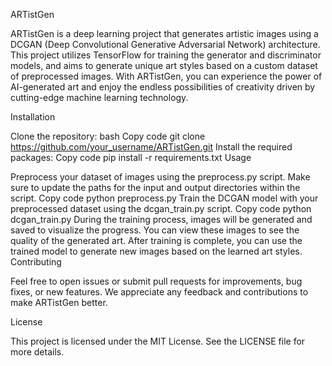 ARTistGen

ARTistGen is a deep learning project that generates artistic images using a DCGAN (Deep Convolutional Generative Adversarial Network) architecture. This project utilizes TensorFlow for training the generator and discriminator models, and aims to generate unique art styles based on a custom dataset of preprocessed images. With ARTistGen, you can experience the power of AI-generated art and enjoy the endless possibilities of creativity driven by cutting-edge machine learning technology.

Installation

Clone the repository:
bash
Copy code
git clone https://github.com/your_username/ARTistGen.git
Install the required packages:
Copy code
pip install -r requirements.txt
Usage

Preprocess your dataset of images using the preprocess.py script. Make sure to update the paths for the input and output directories within the script.
Copy code
python preprocess.py
Train the DCGAN model with your preprocessed dataset using the dcgan_train.py script.
Copy code
python dcgan_train.py
During the training process, images will be generated and saved to visualize the progress. You can view these images to see the quality of the generated art.
After training is complete, you can use the trained model to generate new images based on the learned art styles.
Contributing

Feel free to open issues or submit pull requests for improvements, bug fixes, or new features. We appreciate any feedback and contributions to make ARTistGen better.

License

This project is licensed under the MIT License. See the LICENSE file for more details.
